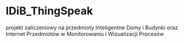 # IDiB_ThingSpeak
projekt zaliczeniowy na przedmioty Inteligentne Domy i Budynki oraz Internet Przedmiotów w Monitorowaniu i Wizualizacji Procesów
